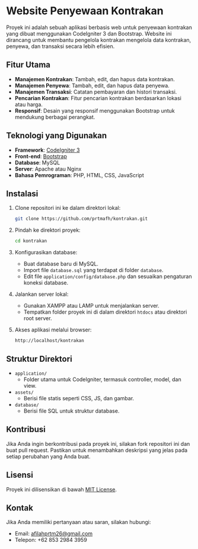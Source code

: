 # Website Penyewaan Kontrakan

Proyek ini adalah sebuah aplikasi berbasis web untuk penyewaan kontrakan yang dibuat menggunakan CodeIgniter 3 dan Bootstrap. Website ini dirancang untuk membantu pengelola kontrakan mengelola data kontrakan, penyewa, dan transaksi secara lebih efisien.

## Fitur Utama

- **Manajemen Kontrakan**: Tambah, edit, dan hapus data kontrakan.
- **Manajemen Penyewa**: Tambah, edit, dan hapus data penyewa.
- **Manajemen Transaksi**: Catatan pembayaran dan histori transaksi.
- **Pencarian Kontrakan**: Fitur pencarian kontrakan berdasarkan lokasi atau harga.
- **Responsif**: Desain yang responsif menggunakan Bootstrap untuk mendukung berbagai perangkat.

## Teknologi yang Digunakan

- **Framework**: [CodeIgniter 3](https://codeigniter.com/)
- **Front-end**: [Bootstrap](https://getbootstrap.com/)
- **Database**: MySQL
- **Server**: Apache atau Nginx
- **Bahasa Pemrograman**: PHP, HTML, CSS, JavaScript

## Instalasi

1. Clone repositori ini ke dalam direktori lokal:
   ```bash
   git clone https://github.com/prtmafh/kontrakan.git
   ```

2. Pindah ke direktori proyek:
   ```bash
   cd kontrakan
   ```

3. Konfigurasikan database:
   - Buat database baru di MySQL.
   - Import file `database.sql` yang terdapat di folder `database`.
   - Edit file `application/config/database.php` dan sesuaikan pengaturan koneksi database.

4. Jalankan server lokal:
   - Gunakan XAMPP atau LAMP untuk menjalankan server.
   - Tempatkan folder proyek ini di dalam direktori `htdocs` atau direktori root server.

5. Akses aplikasi melalui browser:
   ```
   http://localhost/kontrakan
   ```

## Struktur Direktori

- `application/`
  - Folder utama untuk CodeIgniter, termasuk controller, model, dan view.
- `assets/`
  - Berisi file statis seperti CSS, JS, dan gambar.
- `database/`
  - Berisi file SQL untuk struktur database.

## Kontribusi

Jika Anda ingin berkontribusi pada proyek ini, silakan fork repositori ini dan buat pull request. Pastikan untuk menambahkan deskripsi yang jelas pada setiap perubahan yang Anda buat.

## Lisensi

Proyek ini dilisensikan di bawah [MIT License](LICENSE).

## Kontak

Jika Anda memiliki pertanyaan atau saran, silakan hubungi:
- Email: afilahprtm26@gmail.com
- Telepon: +62 853 2984 3959

